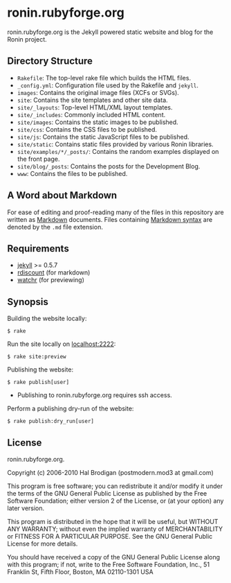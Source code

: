 # ronin.rubyforge.org

ronin.rubyforge.org is the Jekyll powered static website and blog for the
Ronin project.

## Directory Structure

* `Rakefile`: The top-level rake file which builds the HTML files.
* `_config.yml`: Configuration file used by the Rakefile and `jekyll`.
* `images`: Contains the original image files (XCFs or SVGs).
* `site`: Contains the site templates and other site data.
* `site/_layouts`: Top-level HTML/XML layout templates.
* `site/_includes`: Commonly included HTML content.
* `site/images`: Contains the static images to be published.
* `site/css`: Contains the CSS files to be published.
* `site/js`: Contains the static JavaScript files to be published.
* `site/static`: Contains static files provided by various Ronin libraries.
* `site/examples/*/_posts/`: Contains the random examples displayed on the
  front page.
* `site/blog/_posts`: Contains the posts for the Development Blog.
* `www`: Contains the files to be published.

## A Word about Markdown

For ease of editing and proof-reading many of the files in this repository
are written as [Markdown](http://en.wikipedia.org/wiki/Markdown) documents.
Files containing
[Markdown syntax](http://daringfireball.net/projects/markdown/basics)
are denoted by the `.md` file extension.

## Requirements

* [jekyll](http://github.com/mojombo/jekyll) >= 0.5.7
* [rdiscount](http://github.com/rtomayko/rdiscount) (for markdown)
* [watchr](http://github.com/mynyml/watchr/) (for previewing)

## Synopsis

Building the website locally:

    $ rake

Run the site locally on [localhost:2222](http://localhost:2222):

    $ rake site:preview

Publishing the website:

    $ rake publish[user]

* Publishing to ronin.rubyforge.org requires ssh access.

Perform a publishing dry-run of the website:

    $ rake publish:dry_run[user]

## License

ronin.rubyforge.org.

Copyright (c) 2006-2010 Hal Brodigan (postmodern.mod3 at gmail.com)

This program is free software; you can redistribute it and/or modify
it under the terms of the GNU General Public License as published by
the Free Software Foundation; either version 2 of the License, or
(at your option) any later version.

This program is distributed in the hope that it will be useful,
but WITHOUT ANY WARRANTY; without even the implied warranty of
MERCHANTABILITY or FITNESS FOR A PARTICULAR PURPOSE.  See the
GNU General Public License for more details.

You should have received a copy of the GNU General Public License
along with this program; if not, write to the Free Software
Foundation, Inc., 51 Franklin St, Fifth Floor, Boston, MA  02110-1301  USA
